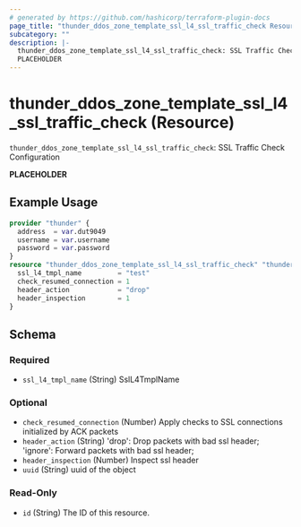 ```yaml
---
# generated by https://github.com/hashicorp/terraform-plugin-docs
page_title: "thunder_ddos_zone_template_ssl_l4_ssl_traffic_check Resource - terraform-provider-thunder"
subcategory: ""
description: |-
  thunder_ddos_zone_template_ssl_l4_ssl_traffic_check: SSL Traffic Check Configuration
  PLACEHOLDER
---
```


# thunder_ddos_zone_template_ssl_l4_ssl_traffic_check (Resource)

`thunder_ddos_zone_template_ssl_l4_ssl_traffic_check`: SSL Traffic Check Configuration

__PLACEHOLDER__

## Example Usage

```terraform
provider "thunder" {
  address  = var.dut9049
  username = var.username
  password = var.password
}
resource "thunder_ddos_zone_template_ssl_l4_ssl_traffic_check" "thunder_ddos_zone_template_ssl_l4_ssl_traffic_check" {
  ssl_l4_tmpl_name         = "test"
  check_resumed_connection = 1
  header_action            = "drop"
  header_inspection        = 1
}
```

<!-- schema generated by tfplugindocs -->
## Schema

### Required

- `ssl_l4_tmpl_name` (String) SslL4TmplName

### Optional

- `check_resumed_connection` (Number) Apply checks to SSL connections initialized by ACK packets
- `header_action` (String) 'drop': Drop packets with bad ssl header; 'ignore': Forward packets with bad ssl header;
- `header_inspection` (Number) Inspect ssl header
- `uuid` (String) uuid of the object

### Read-Only

- `id` (String) The ID of this resource.


